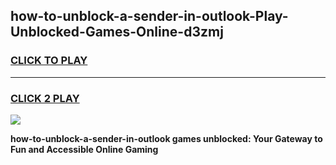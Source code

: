 
## how-to-unblock-a-sender-in-outlook-Play-Unblocked-Games-Online-d3zmj
<h3>
<a href="https://premium76.site?title=how-to-unblock-a-sender-in-outlook&ref=25A">CLICK TO PLAY</a></h3>
<hr>

<h3>
<a href="https://premium76.site?title=how-to-unblock-a-sender-in-outlook&ref=25A">CLICK 2 PLAY</a>
  
</h3>

<a href="https://premium76.site?title=how-to-unblock-a-sender-in-outlook&ref=25A"><img src="https://clearcache.store/games.png"></a>


**how-to-unblock-a-sender-in-outlook games unblocked: Your Gateway to Fun and Accessible Online Gaming**
